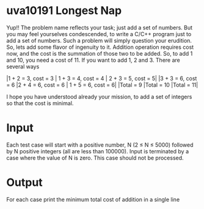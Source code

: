 # uva10191 Longest Nap

Yup!! The problem name reflects your task; just add a set of numbers. But you may feel yourselves
condescended, to write a C/C++ program just to add a set of numbers. Such a problem will simply
question your erudition. So, lets add some flavor of ingenuity to it.
Addition operation requires cost now, and the cost is the summation of those two to be added. So,
to add 1 and 10, you need a cost of 11. If you want to add 1, 2 and 3. There are several ways

|1 + 2 = 3, cost = 3 | 1 + 3 = 4, cost = 4 | 2 + 3 = 5, cost = 5|
|3 + 3 = 6, cost = 6 |2 + 4 = 6, cost = 6 | 1 + 5 = 6, cost = 6|
|Total = 9 |Total = 10 |Total = 11|

I hope you have understood already your mission, to add a set of integers so that the cost is minimal.

# Input

Each test case will start with a positive number, N (2 ≤ N ≤ 5000) followed by N positive integers
(all are less than 100000). Input is terminated by a case where the value of N is zero. This case should
not be processed.

# Output

For each case print the minimum total cost of addition in a single line
